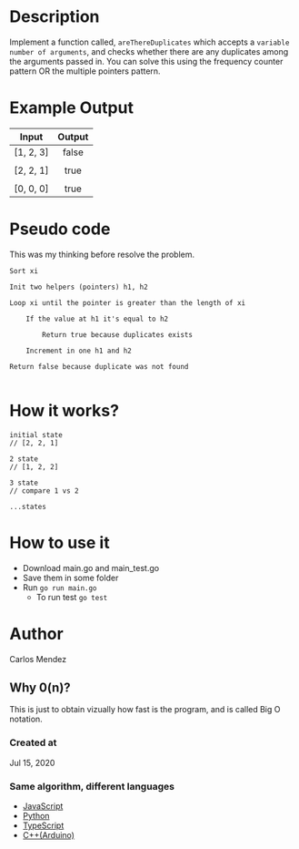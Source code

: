 # Description

Implement a function called, `areThereDuplicates` which accepts a `variable number of arguments`, and checks whether there are any duplicates among the arguments passed in. You can solve this using the frequency counter pattern OR the multiple pointers pattern.

# Example Output

| Input     | Output |
|:---------:|:------:|
| [1, 2, 3] | false  |
|           |        |
| [2, 2, 1] | true   |
|           |        |
| [0, 0, 0] | true   |

# Pseudo code

This was my thinking before resolve the problem.
```
Sort xi

Init two helpers (pointers) h1, h2

Loop xi until the pointer is greater than the length of xi

    If the value at h1 it's equal to h2

        Return true because duplicates exists

    Increment in one h1 and h2

Return false because duplicate was not found
    
```

# How it works?

```
initial state
// [2, 2, 1]

2 state
// [1, 2, 2]

3 state
// compare 1 vs 2

...states
```

# How to use it

* Download main.go and main_test.go
* Save them in some folder
* Run `go run main.go`
	* To run test `go test`

# Author

Carlos Mendez

## Why 0(n)?

This is just to obtain vizually how fast is the program, and is called Big O notation.

### Created at 

Jul 15, 2020

### Same algorithm, different languages

* [JavaScript](https://github.com/cjairm/javascript/tree/master/Algorithms-JS/010_are_there_duplicates)
* [Python](https://github.com/cjairm/python/tree/master/Algoritms-Py/010_are_there_duplicates)
* [TypeScript](https://github.com/cjairm/typescript/tree/master/Algorithms-TS/010_are_there_duplicates)
* [C++(Arduino)](https://github.com/cjairm/arduino/tree/master/Algorithms-Cpp/010_are_there_duplicates)